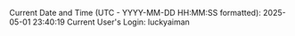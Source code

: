 Current Date and Time (UTC - YYYY-MM-DD HH:MM:SS formatted): 2025-05-01 23:40:19
Current User's Login: luckyaiman
